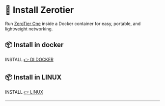
# 🚀 Install Zerotier 

Run [ZeroTier One](https://www.zerotier.com/) inside a Docker container for easy, portable, and lightweight networking.

## 📦 Install in docker
INSTALL [👉 DI DOCKER](https://github.com/vnetmedia88/zertier-one/blob/main/zerotier-docker.md)

## 📦 Install in LINUX

INSTALL [👉 LINUX](https://github.com/vnetmedia88/zertier-one/blob/main/zerotier-linux.md) 

---
